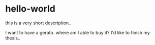 # hello-world
this is a very short description..

I want to have a gerato. where am I able to buy it?
I'd like to finish my thesis..
